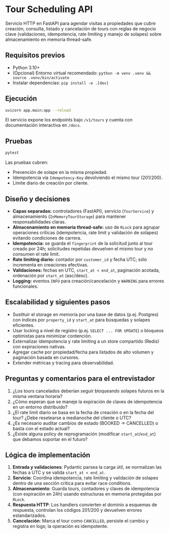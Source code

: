 # Tour Scheduling API

Servicio HTTP en FastAPI para agendar visitas a propiedades que cubre creación, consulta, listado y cancelación de tours con reglas de negocio clave (validaciones, idempotencia, rate limiting y manejo de solapes) sobre almacenamiento en memoria thread-safe.

## Requisitos previos

- Python 3.10+
- (Opcional) Entorno virtual recomendado: `python -m venv .venv && source .venv/bin/activate`
- Instalar dependencias: `pip install -e .[dev]`

## Ejecución

```bash
uvicorn app.main:app --reload
```

El servicio expone los endpoints bajo `/v1/tours` y cuenta con documentación interactiva en `/docs`.

## Pruebas

```bash
pytest
```

Las pruebas cubren:
- Prevención de solape en la misma propiedad.
- Idempotencia vía `Idempotency-Key` devolviendo el mismo tour (201/200).
- Límite diario de creación por cliente.

## Diseño y decisiones

- **Capas separadas:** controladores (FastAPI), servicio (`TourService`) y almacenamiento (`InMemoryTourStorage`) para mantener responsabilidades claras.
- **Almacenamiento en memoria thread-safe:** uso de `RLock` para agrupar operaciones críticas (idempotencia, rate limit y validación de solapes) evitando condiciones de carrera.
- **Idempotencia:** se guarda el `fingerprint` de la solicitud junto al tour creado por 24h; solicitudes repetidas devuelven el mismo tour y no consumen el rate limit.
- **Rate limiting diario:** contador por `customer_id` y fecha UTC; sólo incrementa en creaciones efectivas.
- **Validaciones:** fechas en UTC, `start_at < end_at`, paginación acotada, ordenación por `start_at` (asc/desc).
- **Logging:** eventos `INFO` para creación/cancelación y `WARNING` para errores funcionales.

## Escalabilidad y siguientes pasos

- Sustituir el storage en memoria por una base de datos (p.ej. Postgres) con índices por `property_id` y `start_at` para búsquedas y solapes eficientes.
- Usar locking a nivel de registro (p.ej. `SELECT ... FOR UPDATE`) o bloqueos optimistas para minimizar contención.
- Externalizar idempotencia y rate limiting a un store compartido (Redis) con expiraciones nativas.
- Agregar cache por propiedad/fecha para listados de alto volumen y paginación basada en cursores.
- Extender métricas y tracing para observabilidad.

## Preguntas y comentarios para el entrevistador

1. ¿Los tours cancelados deberían seguir bloqueando solapes futuros en la misma ventana horaria?
2. ¿Cómo esperan que se maneje la expiración de claves de idempotencia en un entorno distribuido?
3. ¿El rate limit diario se basa en la fecha de creación o en la fecha del tour? ¿Debe resetearse a medianoche del cliente o UTC?
4. ¿Es necesario auditar cambios de estado (BOOKED → CANCELLED) o basta con el estado actual?
5. ¿Existe alguna policy de reprogramación (modificar `start_at`/`end_at`) que debamos soportar en el futuro?

## Lógica de implementación

1. **Entrada y validaciones**: Pydantic parsea la carga útil, se normalizan las fechas a UTC y se valida `start_at < end_at`.
2. **Servicio**: Coordina idempotencia, rate limiting y validación de solapes dentro de una sección crítica para evitar race conditions.
3. **Almacenamiento**: Guarda tours, contadores y claves de idempotencia (con expiración en 24h) usando estructuras en memoria protegidas por `RLock`.
4. **Respuesta HTTP**: Los handlers convierten el dominio a esquemas de respuesta, controlan los códigos 201/200 y devuelven errores estandarizados.
5. **Cancelación**: Marca el tour como `CANCELLED`, persiste el cambio y registra en logs; la operación es idempotente.
